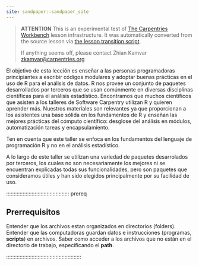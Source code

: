 ```yaml
---
site: sandpaper::sandpaper_site
---
```


> **ATTENTION** This is an experimental test of [The Carpentries Workbench](https://carpentries.github.io/workbench) lesson infrastructure.
> It was automatically converted from the source lesson via [the lesson transition script](https://github.com/carpentries/lesson-transition/).
> 
> If anything seems off, please contact Zhian Kamvar [zkamvar@carpentries.org](mailto:zkamvar@carpentries.org)

El objetivo de esta lección es enseñar a las personas programadoras principiantes a escribir códigos modulares y adoptar buenas prácticas en el uso de R para el análisis de datos. R nos provee un conjunto de paquetes desarrollados por terceros que se usan comúnmente en diversas disciplinas científicas para el análisis estadístico. Encontramos que muchos científicos que asisten a los talleres de Software Carpentry utilizan R y quieren aprender más. Nuestros materiales son relevantes ya que proporcionan a los asistentes una base sólida en los fundamentos de R y enseñan las mejores prácticas del cómputo científico: desglose del análisis en módulos, automatización tareas y encapsulamiento.

Ten en cuenta que este taller se enfoca en los fundamentos del lenguaje de programación R y no en el análisis estadístico.

A lo largo de este taller se utilizan una variedad de paquetes desarrolados por terceros, los cuales no son necesariamente los mejores ni se encuentran explicadas todas sus funcionalidades, pero son paquetes que consideramos útiles y han sido elegidos principalmente por su facilidad de uso.

::::::::::::::::::::::::::::::::::::::::::  prereq

## Prerrequisitos

Entender que los archivos estan organizados en directorios (folders).
Entender que las computadoras guardan datos e instrucciones (programas, **scripts**) en archivos.
Saber como acceder a los archivos que no están en el directorio de trabajo, especificando el **path**.


::::::::::::::::::::::::::::::::::::::::::::::::::


